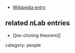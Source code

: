 
* [Wikipedia entry](http://en.wikipedia.org/wiki/Dennis_Dieks)

## related $n$Lab entries

* [[no-cloning theorem]]

category: people
